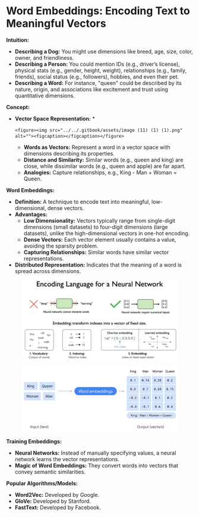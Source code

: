 # Word Embeddings: Encoding Text to Meaningful Vectors

**Intuition:**

* **Describing a Dog:** You might use dimensions like breed, age, size, color, owner, and friendliness.
* **Describing a Person:** You could mention IDs (e.g., driver’s license), physical stats (e.g., gender, height, weight), relationships (e.g., family, friends), social status (e.g., followers), hobbies, and even their pet.
* **Describing a Word:** For instance, "queen" could be described by its nature, origin, and associations like excitement and trust using quantitative dimensions.

**Concept:**

* **Vector Space Representation:**
  *

      <figure><img src="../../.gitbook/assets/image (11) (1) (1).png" alt=""><figcaption></figcaption></figure>
  * **Words as Vectors:** Represent a word in a vector space with dimensions describing its properties.
  * **Distance and Similarity:** Similar words (e.g., queen and king) are close, while dissimilar words (e.g., queen and apple) are far apart.
  * **Analogies:** Capture relationships, e.g., King - Man + Woman = Queen.

**Word Embeddings:**

* **Definition:** A technique to encode text into meaningful, low-dimensional, dense vectors.
* **Advantages:**
  * **Low Dimensionality:** Vectors typically range from single-digit dimensions (small datasets) to four-digit dimensions (large datasets), unlike the high-dimensional vectors in one-hot encoding.
  * **Dense Vectors:** Each vector element usually contains a value, avoiding the sparsity problem.
  * **Capturing Relationships:** Similar words have similar vector representations.
* **Distributed Representation:** Indicates that the meaning of a word is spread across dimensions.

<figure><img src="../../.gitbook/assets/image (28) (1).png" alt=""><figcaption></figcaption></figure>

<figure><img src="../../.gitbook/assets/image (1) (1) (1) (1) (1).png" alt=""><figcaption></figcaption></figure>

**Training Embeddings:**

* **Neural Networks:** Instead of manually specifying values, a neural network learns the vector representations.
* **Magic of Word Embeddings:** They convert words into vectors that convey semantic similarities.

**Popular Algorithms/Models:**

* **Word2Vec:** Developed by Google.
* **GloVe:** Developed by Stanford.
* **FastText:** Developed by Facebook.
